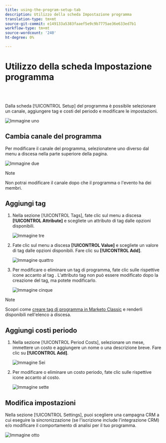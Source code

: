 ```yaml
---
title: using-the-program-setup-tab
description: Utilizzo della scheda Impostazione programma
translation-type: tm+mt
source-git-commit: e149133a5383faaef5e9c9b7775ae36e633ed7b1
workflow-type: tm+mt
source-wordcount: '240'
ht-degree: 0%

---
```



# Utilizzo della scheda Impostazione programma

<br> 

Dalla scheda [!UICONTROL Setup] del programma è possibile selezionare un canale, aggiungere tag e costi del periodo e modificare le impostazioni.

![Immagine uno](/help/sky/assets/programs/using-the-program-setup-tab/using-the-program-setup-tab-1.png)

## Cambia canale del programma

Per modificare il canale del programma, selezionatene uno diverso dal menu a discesa nella parte superiore della pagina.

![Immagine due](/help/sky/assets/programs/using-the-program-setup-tab/using-the-program-setup-tab-2.png)

>[!NOTE]
>
>Non potrai modificare il canale dopo che il programma o l&#39;evento ha dei membri.

## Aggiungi tag

1. Nella sezione [!UICONTROL Tags], fate clic sul menu a discesa **[!UICONTROL Attribute]** e scegliete un attributo di tag dalle opzioni disponibili.

   ![Immagine tre](/help/sky/assets/programs/using-the-program-setup-tab/using-the-program-setup-tab-3.png)

1. Fate clic sul menu a discesa **[!UICONTROL Value]** e scegliete un valore di tag dalle opzioni disponibili. Fare clic su **[!UICONTROL Add]**.

   ![Immagine quattro](/help/sky/assets/programs/using-the-program-setup-tab/using-the-program-setup-tab-4.png)

1. Per modificare o eliminare un tag di programma, fate clic sulle rispettive icone accanto al tag . L&#39;attributo tag non può essere modificato dopo la creazione del tag, ma potete modificarlo.

   ![Immagine cinque](/help/sky/assets/programs/using-the-program-setup-tab/using-the-program-setup-tab-5.png)

>[!NOTE]
>
>Scopri come [creare tag di programma in Marketo Classic](https://docs.marketo.com/display/public/DOCS/Create+a+New+Program+Tag+and+Tag+Values) e renderli disponibili nell&#39;elenco a discesa.

## Aggiungi costi periodo

1. Nella sezione [!UICONTROL Period Costs], selezionare un mese, immettere un costo e aggiungere un nome o una descrizione breve. Fare clic su **[!UICONTROL Add]**.

   ![Immagine Sei](/help/sky/assets/programs/using-the-program-setup-tab/using-the-program-setup-tab-6.png)

1. Per modificare o eliminare un costo periodo, fate clic sulle rispettive icone accanto al costo.

   ![Immagine sette](/help/sky/assets/programs/using-the-program-setup-tab/using-the-program-setup-tab-7.png)

## Modifica impostazioni

Nella sezione [!UICONTROL Settings], puoi scegliere una campagna CRM a cui eseguire la sincronizzazione (se l&#39;iscrizione include l&#39;integrazione CRM) e/o modificare il comportamento di analisi per il tuo programma.

![Immagine otto](/help/sky/assets/programs/using-the-program-setup-tab/using-the-program-setup-tab-8.png)
